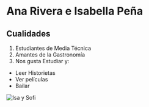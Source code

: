 # Ana Rivera e Isabella Peña
## Cualidades
1. Estudiantes de Media Técnica
2. Amantes de la Gastronomía
3. Nos gusta Estudiar y:
- Leer Historietas
- Ver películas
- Bailar


![Isa y Sofi](https://user-images.githubusercontent.com/104936768/166819812-909c1930-b9c9-4160-aab6-06c89e58370d.png)

<!--
**Sofiariverav/sofiariverav** is a ✨ _special_ ✨ repository because its `README.md` (this file) appears on your GitHub profile.

Here are some ideas to get you started:

- 🔭 I’m currently working on ...
- 🌱 I’m currently learning ...
- 👯 I’m looking to collaborate on ...
- 🤔 I’m looking for help with ...
- 💬 Ask me about ...
- 📫 How to reach me: ...
- 😄 Pronouns: ...
- ⚡ Fun fact: ...
-->
